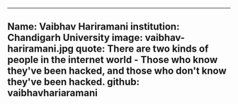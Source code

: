 ---
Name: Vaibhav Hariramani 
institution: Chandigarh University 
image: vaibhav-hariramani.jpg 
quote: There are two kinds of people in the internet world - Those who know they've been hacked, and those who don't know they've been hacked.
github: vaibhavhariaramani
------

